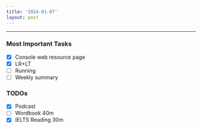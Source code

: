 ```yaml
---
title: '2024-01-07'
layout: post
---
```


---

### Most Important Tasks

- [x] Console web resource page
- [x] LR+LT
- [ ] Running
- [ ] Weekly summary

### TODOs

- [x] Podcast
- [ ] Wordbook 40m
- [x] IELTS Reading 30m
